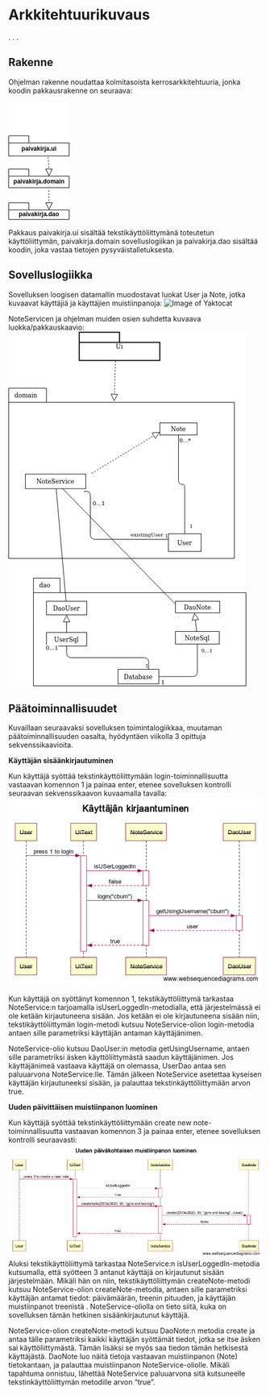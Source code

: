 # Arkkitehtuurikuvaus
. . . 
## Rakenne

Ohjelman rakenne noudattaa kolmitasoista kerrosarkkitehtuuria, jonka koodin pakkausrakenne on seuraava:

![Image of Yaktocat](https://raw.githubusercontent.com/vendiiro/ot.harjoitustyo/master/dokumentaatio/kuvat/Untitled%20Diagram.png)

Pakkaus paivakirja.ui sisältää tekstikäyttöliittymänä toteutetun käyttöliittymän, paivakirja.domain sovelluslogiikan ja paivakirja.dao sisältää koodin, joka vastaa tietojen pysyväistalletuksesta.

## Sovelluslogiikka
Sovelluksen loogisen datamallin muodostavat luokat User ja Note, jotka kuvaavat käyttäjiä ja käyttäjien muistiinpanoja:
![Image of Yaktocat](https://yuml.me/e220d1f7.png)

NoteServicen ja ohjelman muiden osien suhdetta kuvaava luokka/pakkauskaavio:
![Image of Yaktocat](https://raw.githubusercontent.com/vendiiro/ot.harjoitustyo/master/dokumentaatio/kuvat/pakkauskaavio.png)

## Päätoiminnallisuudet
Kuvaillaan seuraavaksi sovelluksen toimintalogiikkaa, muutaman päätoiminnallisuuden oasalta, hyödyntäen viikolla 3 opittuja sekvenssikaavioita.

**Käyttäjän sisäänkirjautuminen**

Kun käyttäjä syöttää tekstinkäyttöliittymään login-toiminnallisuutta vastaavan komennon 1 ja painaa enter, etenee sovelluksen kontrolli seuraavan sekvenssikaavon kuvaamalla tavalla:
![kuva](https://github.com/vendiiro/ot.harjoitustyo/blob/master/dokumentaatio/kuvat/K%C3%A4ytt%C3%A4j%C3%A4n%20kirjaantuminen(1).png)

Kun käyttäjä on syöttänyt komennon 1, tekstikäyttöliittymä tarkastaa NoteService:n tarjoamalla isUserLoggedIn-metodialla, että järjestelmässä ei ole ketään kirjautuneena sisään. Jos ketään ei ole kirjautuneena sisään niin, tekstikäyttöliittymän login-metodi kutsuu NoteService-olion login-metodia antaen sille parametriksi käyttäjän antaman käyttäjänimen.

NoteService-olio kutsuu DaoUser:in metodia getUsingUsername, antaen sille parametriksi äsken käyttöliittymästä saadun käyttäjänimen. Jos käyttäjänimeä vastaava käyttäjä on olemassa, UserDao antaa sen paluuarvona NoteService:lle. Tämän jälkeen NoteService asetettaa kyseisen käyttäjän kirjautuneeksi sisään, ja palauttaa tekstinkäyttöliittymään arvon true.

**Uuden päivittäisen muistiinpanon luominen**

Kun käyttäjä syöttää tekstinkäyttöliittymään create new note-toiminnallisuutta vastaavan komennon 3 ja painaa enter, etenee sovelluksen kontrolli seuraavasti:
![kuva](https://github.com/vendiiro/ot.harjoitustyo/blob/master/dokumentaatio/kuvat/Uuden%20p%C3%A4iv%C3%A4kohtaisen%20muistiinpanon%20luominen(2).png)
Aluksi tekstikäyttöliittymä tarkastaa NoteService:n isUserLoggedIn-metodia kutsumalla, että syötteen 3 antanut käyttäjä on  kirjautunut sisään järjestelmään. Mikäli hän on niin, tekstikäyttöliittymän createNote-metodi kutsuu NoteService-olion createNote-metodia, antaen sille parametriksi käyttäjän antamat tiedot: päivämäärän, treenin pituuden, ja käyttäjän muistiinpanot treenistä . NoteService-oliolla on tieto siitä, kuka on sovelluksen tämän hetkinen sisäänkirjautunut käyttäjä.

NoteService-olion createNote-metodi kutsuu DaoNote:n metodia create ja antaa tälle parametriksi kaikki käyttäjän syöttämät tiedot, jotka se itse äsken sai käyttöliittymästä. Tämän lisäksi se myös saa tiedon tämän hetkisestä käyttäjästä. DaoNote luo näitä tietoja vastaavan muistiinpanon (Note) tietokantaan, ja palauttaa muistiinpanon NoteService-oliolle. Mikäli tapahtuma onnistuu, lähettää NoteService paluuarvona sitä kutsuneelle tekstinkäyttöliittymän metodille arvon “true”.
